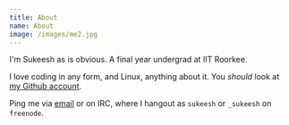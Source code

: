 ```yaml
---
title: About
name: About
image: /images/me2.jpg
---
```


I'm Sukeesh as is obvious. A final year undergrad at IIT Roorkee.

I love coding in any form, and Linux, anything about it. You *should* look at [my Github account](https://github.com/sukeesh).

Ping me via [email](mailto:vsukeeshbabu@gmail.com) or on IRC, where I hangout as `sukeesh` or `_sukeesh` on `freenode`.
